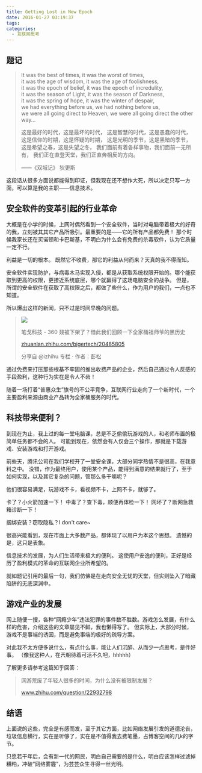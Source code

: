 ```yaml
---
title: Getting Lost in New Epoch
date: 2016-01-27 03:19:37
tags: 
categories:
  - 互联网思考
---
```


## 题记

> It was the best of times, it was the worst of times,
> it was the age of wisdom, it was the age of foolishness,
> it was the epoch of belief, it was the epoch of incredulity,
> it was the season of Light, it was the season of Darkness,
> it was the spring of hope, it was the winter of despair,
> we had everything before us, we had nothing before us,
> we were all going direct to Heaven, we were all going direct the other way…
> 
> 这是最好的时代，这是最坏的时代，
> 这是智慧的时代，这是愚蠢的时代，
> 这是信仰的时期，这是怀疑的时期，
> 这是光明的季节，这是黑暗的季节，
> 这是希望之春，这是失望之冬，
> 我们面前有着各样事物，我们面前一无所有，
> 我们正在直登天堂，我们正直奔相反的方向。
> 
> ——《双城记》 狄更斯

这段话从很多方面说都能得到印证，但我现在还不想作大死，所以决定只写一方面，可以算是我的主职——信息技术。

## 安全软件的变革引起的行业革命

大概是在小学的时候，上网时偶然看到一个安全软件，当时对电脑带着极大的好奇的我，立刻被其其它产品所吸引。最重要的是——它的所有产品都免费！
那个时候我家长还在买诺顿和卡巴斯基，不明白为什么会有免费的杀毒软件，认为它质量一定不行。

利益是一切的根本。
既然它不收费，那它的利益从何而来？天真的我不得而知。

安全软件实现防护，与病毒木马实现入侵，都是从获取系统权限开始的。哪个能获取到更高的权限，更接近系统底层，哪个就赢得了这场电脑安全的战争。
但是，所谓的安全软件在获取了高权限之后，都做了些什么，作为用户的我们，一点也不知道。

所以爆出这样的新闻，只不过是时间早晚的问题。

> ![](Getting-Lost-in-New-Epoch-1.png)
> 
> 笔戈科技 - 360 叕被下架了？借此我们回顾一下全家桶祖师爷的黑历史
> 
> [zhuanlan.zhihu.com/bigertech/20485805](http://zhuanlan.zhihu.com/bigertech/20485805)
> 
> 分享自 @izhihu 专栏 · 作者：彭松

通过免费来打压那些根基不牢固的推出收费产品的企业，然后自己通过令人反感的手段盈利，这种行为实在是令人不齿！

随着一场打着“普惠众生”旗号的不公平竞争，互联网行业走向了一个新时代，一个主要盈利来源由商业产品转为全家桶服务的时代。

## 科技带来便利？

到现在为止，我上过的每一堂电脑课，总是不乏偷偷玩游戏的人，和老师布置的极简单任务都不会的人。
可能到现在，依然会有人仅会三个操作，那就是下载游戏、安装游戏和打开游戏。

前些天，腾讯公司在我们学校开了一堂安全课，大部分同学热情不是很高，在我意料之中。
没错，作为最终用户，使用某个产品，能得到满意的结果就行了，至于如何实现，以及其它复杂的问题，管那么多干嘛呢？

他们很容易满足，玩游戏不卡，看视频不卡，上网不卡，就够了。

卡了？小火箭加速一下！
中毒了？查下毒，顺便再体检一下！
网坏了？断网急救箱诊断一下！

捆绑安装？窃取隐私？I don't care~

很高兴能看到，现在市面上大多数产品，都体现了以用户为本这个思想。
遗憾的是，这只是表象。

信息技术的发展，为人们生活带来极大的便利。
这使用户安逸的便利，正好是经历了盈利模式的革命的互联网企业所希望的。

就如题记引用的最后一句，我们仿佛是在走向安全无忧的天堂，但实则坠入了暗藏陷阱的无底深渊中。

## 游戏产业的发展

网上随便一搜，各种“网瘾少年”违法犯罪的事件数不胜数。游戏怎么发展，有什么样的危害，介绍这些的文章屡见不鲜，我也懒得写了。
但实际上，大部分时候，游戏不是事端的诱因，而是避免事端的极好的疏导方案。

对此我不太方便多说什么，有点什么事，能让人们沉醉、从而少一点思考，是件好事。
（像我这种人，在兲朝待着可活不久吧，hhhhh）

了解更多请参考这篇知乎回答：

> 网游荒废了年轻人很多的时间，为什么没有被限制发展？
> 
> www.zhihu.com/question/22932798

## 结语

上面说的这些，完全是有感而发，至于其它方面，比如网络发展引发的道德沦丧，垃圾信息横行，实在是听够了，实在是不值得我去费笔墨，占博客空间的几k的字节。

只愿若干年后，会有新一代的网民，明白自己需要的是什么，明白应该怎样过滤掉糟粕，冲破“网络雾霾”，为芸芸众生寻得一丝光明。
